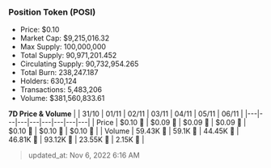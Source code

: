 
  ### Position Token (POSI)
  - Price: $0.10
  - Market Cap: $9,215,016.32
  - Max Supply: 100,000,000
  - Total Supply: 90,971,201.452
  - Circulating Supply: 90,732,954.265
  - Total Burn: 238,247.187
  - Holders: 630,124
  - Transactions: 5,483,206
  - Volume: $381,560,833.61

  **7D Price & Volume**
  | | 31&#x2F;10 | 01&#x2F;11 | 02&#x2F;11 | 03&#x2F;11 | 04&#x2F;11 | 05&#x2F;11 | 06&#x2F;11 |
  |---|---|---|---|---|---|---|---|
  | Price | $0.10 🚀 | $0.09 🔻 | $0.09 🔻 | $0.09 🚀 | $0.10 🚀 | $0.10 🚀 | $0.10 🔻 |
  | Volume | 59.43K 🔻 | 59.1K 🔻 | 44.45K 🔻 | 46.81K 🚀 | 93.12K 🚀 | 23.55K 🔻 | 2.15K 🔻 |

  > updated_at: Nov 6, 2022 6:16 AM

